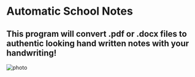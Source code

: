 # Automatic School Notes
## This program will convert .pdf or .docx files to authentic looking hand written notes with your handwriting!
![photo](https://i.imgur.com/FQS7uMy.png)
